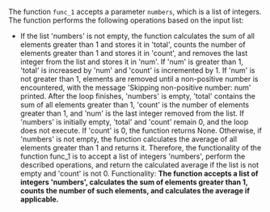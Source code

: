 The function `func_1` accepts a parameter `numbers`, which is a list of integers. The function performs the following operations based on the input list:
- If the list 'numbers' is not empty, the function calculates the sum of all elements greater than 1 and stores it in 'total', counts the number of elements greater than 1 and stores it in 'count', and removes the last integer from the list and stores it in 'num'. If 'num' is greater than 1, 'total' is increased by 'num' and 'count' is incremented by 1. If 'num' is not greater than 1, elements are removed until a non-positive number is encountered, with the message 'Skipping non-positive number: num' printed. After the loop finishes, 'numbers' is empty, 'total' contains the sum of all elements greater than 1, 'count' is the number of elements greater than 1, and 'num' is the last integer removed from the list. If 'numbers' is initially empty, 'total' and 'count' remain 0, and the loop does not execute. If 'count' is 0, the function returns None. Otherwise, if 'numbers' is not empty, the function calculates the average of all elements greater than 1 and returns it.
Therefore, the functionality of the function func_1 is to accept a list of integers 'numbers', perform the described operations, and return the calculated average if the list is not empty and 'count' is not 0.
Functionality: **The function accepts a list of integers 'numbers', calculates the sum of elements greater than 1, counts the number of such elements, and calculates the average if applicable.**